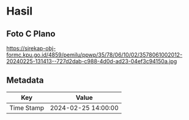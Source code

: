 # Hasil

## Foto C Plano

https://sirekap-obj-formc.kpu.go.id/4859/pemilu/ppwp/35/78/06/10/02/3578061002012-20240225-131413--727d2dab-c988-4d0d-ad23-04ef3c94150a.jpg


## Metadata

| Key        | Value               |
| ---------- | ------------------- |
| Time Stamp | 2024-02-25 14:00:00 |




